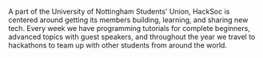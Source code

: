 A part of the University of Nottingham Students'​ Union, HackSoc is centered around getting its members building, learning, and sharing new tech. Every week we have programming tutorials for complete beginners, advanced topics with guest speakers, and throughout the year we travel to hackathons to team up with other students from around the world.
